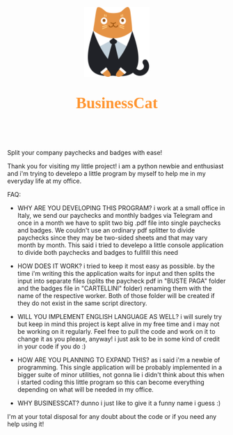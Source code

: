 
<p align="center"><img width="150" height="160" src="https://github.com/TheUruz/BusinessCat/blob/main/config_files/imgs/BusinessCat.png?raw=true"/></p>
<p align="center" style="font-family:Calibri,serif; font-size:36px; font-weight:900; color:#ff9632">BusinessCat</p>

<br><br>

Split your company paychecks and badges with ease!

Thank you for visiting my little project! i am a python newbie and enthusiast and i'm trying to develepo a little program by myself to help me in my everyday life at my office.

FAQ:

- WHY ARE YOU DEVELOPING THIS PROGRAM?
i work at a small office in Italy, we send our paychecks and monthly badges via Telegram and once in a month we have to split two big .pdf file into single paychecks and badges. We couldn't use an ordinary pdf splitter to divide paychecks since they may be two-sided sheets and that may vary month by month. This said i tried to develepo a little console application to divide both paychecks and badges to fullfill this need

- HOW DOES IT WORK?
i tried to keep it most easy as possible. by the time i'm writing this the application waits for input and then splits the input into separate files (splits the paycheck pdf in "BUSTE PAGA" folder and the badges file in "CARTELLINI" folder) renaming them with the name of the respective worker. Both of those folder will be created if they do not exist in the same script directory.

- WILL YOU IMPLEMENT ENGLISH LANGUAGE AS WELL?
i will surely try but keep in mind this project is kept alive in my free time and i may not be working on it regularly. Feel free to pull the code and work on it to change it as you please, anyway! i just ask to be in some kind of credit in your code if you do :)

- HOW ARE YOU PLANNING TO EXPAND THIS?
as i said i'm a newbie of programming. This single application will be probably implemented in a bigger suite of minor utilities, not gonna lie i didn't think about this when i started coding this little program so this can become everything depending on what will be needed in my office.

- WHY BUSINESSCAT?
dunno i just like to give it a funny name i guess :)


I'm at your total disposal for any doubt about the code or if you need any help using it! 
